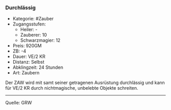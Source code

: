 ### Durchlässig

- Kategorie: #Zauber
- Zugangsstufen:
  - Heiler: -
  - Zauberer: 10
  - Schwarzmagier: 12
- Preis: 920GM
- ZB: -4
- Dauer: VE/2 KR
- Distanz: Selbst
- Abklingzeit: 24 Stunden
- Art: Zaubern

Der ZAW wird mit samt seiner getragenen Ausrüstung durchlässig und kann für VE/2 KR durch nichtmagische, unbelebte Objekte schreiten.

---

Quelle: GRW
